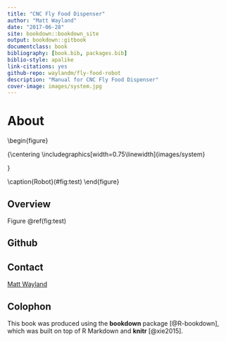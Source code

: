```yaml
--- 
title: "CNC Fly Food Dispenser"
author: "Matt Wayland"
date: "2017-06-28"
site: bookdown::bookdown_site
output: bookdown::gitbook
documentclass: book
bibliography: [book.bib, packages.bib]
biblio-style: apalike
link-citations: yes
github-repo: waylandm/fly-food-robot
description: "Manual for CNC Fly Food Dispenser"
cover-image: images/system.jpg
---
```



# About

\begin{figure}

{\centering \includegraphics[width=0.75\linewidth]{images/system} 

}

\caption{Robot}(\#fig:test)
\end{figure}


## Overview

Figure \@ref(fig:test)



## Github


## Contact
<a href="mailto:mw283@cam.ac.uk">Matt Wayland</a>


## Colophon

This book was produced using the **bookdown** package [@R-bookdown], which was built on top of R Markdown and **knitr** [@xie2015].
